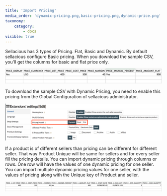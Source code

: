 ```yaml
---
title: 'Import Pricing'
media_order: 'dynamic-pricing.png,basic-pricing.png,dynamic-price.png'
taxonomy:
    category:
        - docs
visible: true
---
```


Sellacious has 3 types of Pricing. Flat, Basic and Dynamic. By default sellacious configure Basic pricing. When you download the sample CSV, you'll get the columns for basic and flat price only.

![](basic-pricing.png)

To download the sample CSV with Dynamic Pricing, you need to enable this pricing from the Global Configuration of sellacious administrator.

![](dynamic-pricing.png)

If a product is of different sellers than pricing can be different for different seller. That way Product Unique will be same for sellers and for every seller fill the pricing details. You can import dynamic pricing through columns or rows. One row will have the values of one dynamic pricing for one seller. You can import multiple dynamic pricing values for one seller, with the values of pricing along with the Unique key of Product and seller.

![](dynamic-price.png)